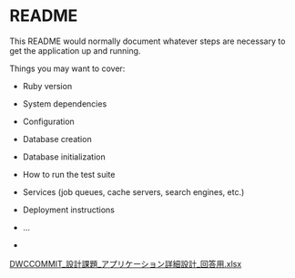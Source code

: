# README

This README would normally document whatever steps are necessary to get the
application up and running.

Things you may want to cover:

* Ruby version

* System dependencies

* Configuration

* Database creation

* Database initialization

* How to run the test suite

* Services (job queues, cache servers, search engines, etc.)

* Deployment instructions

* ...
* 
[DWCCOMMIT_設計課題_アプリケーション詳細設計_回答用.xlsx](https://github.com/webcamp-nisaisa/webcamp-naganocake/files/7592545/DWCCOMMIT_._._.xlsx)
